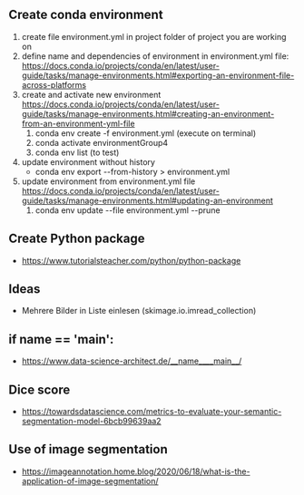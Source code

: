 ## Create conda environment
1. create file environment.yml in project folder of project you are working on
1. define name and dependencies of environment in environment.yml file: https://docs.conda.io/projects/conda/en/latest/user-guide/tasks/manage-environments.html#exporting-an-environment-file-across-platforms
1. create and activate new environment https://docs.conda.io/projects/conda/en/latest/user-guide/tasks/manage-environments.html#creating-an-environment-from-an-environment-yml-file
   1. conda env create -f environment.yml (execute on terminal)
   1. conda activate environmentGroup4
   1. conda env list (to test)
1. update environment without history
    - conda env export --from-history > environment.yml
1. update environment from environment.yml file https://docs.conda.io/projects/conda/en/latest/user-guide/tasks/manage-environments.html#updating-an-environment
   1. conda env update --file environment.yml  --prune

## Create Python package
- https://www.tutorialsteacher.com/python/python-package

## Ideas
- Mehrere Bilder in Liste einlesen (skimage.io.imread_collection)

## if __name__ == '__main__': 
- https://www.data-science-architect.de/__name____main__/

## Dice score
- https://towardsdatascience.com/metrics-to-evaluate-your-semantic-segmentation-model-6bcb99639aa2

## Use of image segmentation 
- https://imageannotation.home.blog/2020/06/18/what-is-the-application-of-image-segmentation/


